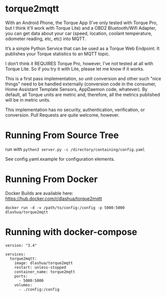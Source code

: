 # torque2mqtt

With an Android Phone, the Torque App (I've only tested with Torque Pro, but I think it'll work with Torque Lite) and a OBD2 Bluetooth/Wifi Adapter, you can get data about your car (speed, location, coolant temperature, odometer reading, etc, etc) into MQTT.

It’s a simple Python Service that can be used as a Torque Web Endpoint. It publishes your Torque statistics to an MQTT topic.

I don’t think it REQUIRES Torque Pro, however, I’ve not tested at all with Torque Lite. So if you try it with Lite, please let me know if it works.

This is a first pass implementation, so unit conversion and other such "nice things" need to be handled externally (conversion code in the consumer, Home Assistant Template Sensors, AppDaemon code, whatever). By default, all Torque units are metric and, therefore, all the metrics published will be in metric units.

This implementation has no security, authentication, verification, or conversion. Pull Requests are quite welcome, however.

# Running From Source Tree

run with `python3 server.py -c /directory/containing/config.yaml`

See config.yaml.example for configuration elements.

# Running From Docker

Docker Builds are available here:
https://hub.docker.com/r/dlashua/torque2mqtt

`docker run -d -v /path/to/config:/config -p 5000:5000 dlashua/torque2mqtt`

# Running with docker-compose

```
version: "3.4"

services:
  torque2mqtt:
    image: dlashua/torque2mqtt
    restart: unless-stopped
    container_name: torque2mqtt
    ports:
      - 5000:5000
    volumes:
      - ./config:/config
```

